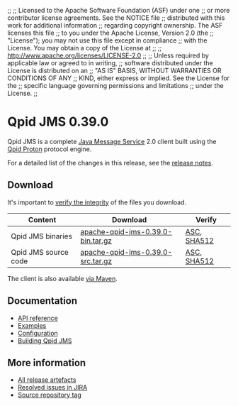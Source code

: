 ;;
;; Licensed to the Apache Software Foundation (ASF) under one
;; or more contributor license agreements.  See the NOTICE file
;; distributed with this work for additional information
;; regarding copyright ownership.  The ASF licenses this file
;; to you under the Apache License, Version 2.0 (the
;; "License"); you may not use this file except in compliance
;; with the License.  You may obtain a copy of the License at
;;
;;   http://www.apache.org/licenses/LICENSE-2.0
;;
;; Unless required by applicable law or agreed to in writing,
;; software distributed under the License is distributed on an
;; "AS IS" BASIS, WITHOUT WARRANTIES OR CONDITIONS OF ANY
;; KIND, either express or implied.  See the License for the
;; specific language governing permissions and limitations
;; under the License.
;;

# Qpid JMS 0.39.0

Qpid JMS is a complete [Java Message Service][jms] 2.0 client built
using the [Qpid Proton]({{site_url}}/proton/index.html) protocol engine.

For a detailed list of the changes in this release, see the [release
notes](release-notes.html).

[jms]: http://en.wikipedia.org/wiki/Java_Message_Service

## Download

It's important to [verify the
integrity]({{site_url}}/download.html#verify-what-you-download) of the
files you download.

| Content | Download | Verify |
|---------|----------|--------|
| Qpid JMS binaries | [apache-qpid-jms-0.39.0-bin.tar.gz](http://archive.apache.org/dist/qpid/jms/0.39.0/apache-qpid-jms-0.39.0-bin.tar.gz) | [ASC](https://archive.apache.org/dist/qpid/jms/0.39.0/apache-qpid-jms-0.39.0-bin.tar.gz.asc), [SHA512](https://archive.apache.org/dist/qpid/jms/0.39.0/apache-qpid-jms-0.39.0-bin.tar.gz.sha512) |
| Qpid JMS source code | [apache-qpid-jms-0.39.0-src.tar.gz](http://archive.apache.org/dist/qpid/jms/0.39.0/apache-qpid-jms-0.39.0-src.tar.gz) | [ASC](https://archive.apache.org/dist/qpid/jms/0.39.0/apache-qpid-jms-0.39.0-src.tar.gz.asc), [SHA512](https://archive.apache.org/dist/qpid/jms/0.39.0/apache-qpid-jms-0.39.0-src.tar.gz.sha512) |

The client is also available [via Maven]({{site_url}}/maven.html).

## Documentation


<div class="two-column" markdown="1">

 - [API reference](http://docs.oracle.com/javaee/7/api/javax/jms/package-summary.html)
 - [Examples](https://github.com/apache/qpid-jms/tree/0.39.0/qpid-jms-examples)
 - [Configuration](docs/index.html)
 - [Building Qpid JMS](building.html)

</div>


## More information

 - [All release artefacts](http://archive.apache.org/dist/qpid/jms/0.39.0)
 - [Resolved issues in JIRA](https://issues.apache.org/jira/issues/?jql=project+%3D+QPIDJMS+AND+fixVersion+%3D+%270.39.0%27+AND+resolution+%3D+%27fixed%27+ORDER+BY+priority+DESC)
 - [Source repository tag](https://git-wip-us.apache.org/repos/asf/qpid-jms.git/tree/refs/tags/0.39.0)

<script type="text/javascript">
  _deferredFunctions.push(function() {
      if ("0.39.0" === "{{current_jms_release}}") {
          _modifyCurrentReleaseLinks();
      }
  });
</script>